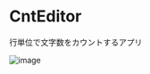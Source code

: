 # CntEditor
行単位で文字数をカウントするアプリ

![image](https://user-images.githubusercontent.com/83068208/176172406-130c8938-852a-4c6d-bbc1-12f0ffcd5303.png)
